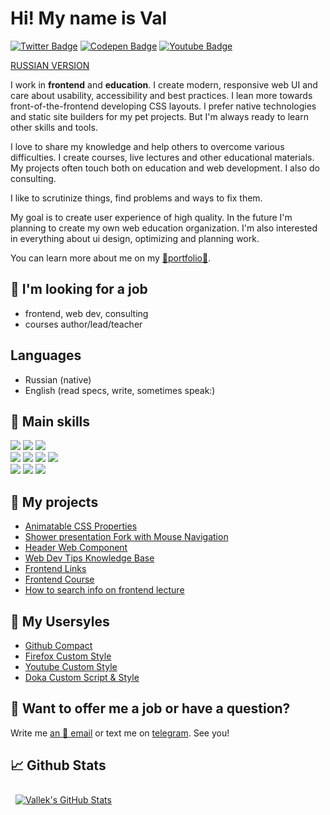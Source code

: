 # Hi! My name is Val

[![Twitter Badge](https://img.shields.io/badge/Twitter-profile-informational?style=flat&logo=twitter&logoColor=white&color=1CA2F1)](https://twitter.com/_vallek)
[![Codepen Badge](https://img.shields.io/badge/CodePen-profile-informational?style=flat&logo=codepen&logoColor=white&color=black)](https://codepen.io/vallek)
[![Youtube Badge](https://img.shields.io/badge/Youtube-channel-informational?style=flat&logo=twitter&logoColor=white&color=e60000)](https://www.youtube.com/channel/UCzS4sE_0ltfSz6qx_FUCTdA)

[RUSSIAN VERSION](README.md)

I work in **frontend** and **education**. I create modern, responsive web UI and care about usability, accessibility and best practices. I lean more towards front-of-the-frontend developing CSS layouts. I prefer native technologies and static site builders for my pet projects. But I'm always ready to learn other skills and tools. 

I love to share my knowledge and help others to overcome various difficulties. I create courses, live lectures and other educational materials. My projects often touch both on education and web development. I also do consulting.

I like to scrutinize things, find problems and ways to fix them.

My goal is to create user experience of high quality. In the future I'm planning to create my own web education organization. I'm also interested in everything about ui design, optimizing and planning work. 

You can learn more about me on my [💎portfolio💎](https://vallek.github.io/).

## 🔎 I'm looking for a job
* frontend, web dev, consulting
* courses author/lead/teacher

## Languages
* Russian (native)
* English (read specs, write, sometimes speak:)

## 💼 Main skills
[![](https://img.shields.io/badge/Code-HTML-informational?style=flat&logo=html5&logoColor=white&color=blue)](https://vallek.github.io/pages/site/en/skills.html#html)
[![](https://img.shields.io/badge/Code-CSS-informational?style=flat&logo=css3&logoColor=white&color=yellow)](https://vallek.github.io/pages/site/en/skills.html#html)
[![](https://img.shields.io/badge/Code-JavaScript-informational?style=flat&logo=javascript&logoColor=white&color=orange)](https://vallek.github.io/pages/site/en/skills.html#js)<br>
[![](https://img.shields.io/badge/Code-Git-informational?style=flat&logo=git&logoColor=white&color=darkgreen)](https://vallek.github.io/pages/site/en/skills.html#git)
[![](https://img.shields.io/badge/Code-BEM-informational?style=flat&logo=bem&logoColor=white&color=darkgreen)](https://vallek.github.io/pages/site/en/skills.html#bem)
[![](https://img.shields.io/badge/Tools-Figma-informational?style=flat&logo=figma&logoColor=white&color=darkgreen)](https://vallek.github.io/pages/site/en/skills.html#figma)
[![](https://img.shields.io/badge/Code-Jekyll-informational?style=flat&logo=jekyll&logoColor=white&color=darkgreen)](https://vallek.github.io/pages/site/en/skills.html#jekyll)<br>
[![](https://img.shields.io/badge/Tools-npm-informational?style=flat&logo=npm&logoColor=white&color=darkgreen)](https://vallek.github.io/pages/site/en/skills.html#node)
[![](https://img.shields.io/badge/Code-gulp-informational?style=flat&logo=gulp&logoColor=white&color=darkgreen)](https://vallek.github.io/pages/site/en/skills.html#build)
[![](https://img.shields.io/badge/Tools-esbuild-informational?style=flat&logo=esbuild&logoColor=white&color=darkgreen)](https://vallek.github.io/pages/site/en/skills.html#build)

## 📌 My projects
* [Animatable CSS Properties](https://vallek.github.io/animatable-css/)
* [Shower presentation Fork with Mouse Navigation](https://github.com/Vallek/shower)
* [Header Web Component](https://github.com/Vallek/vallek-custom-header)
* [Web Dev Tips Knowledge Base](https://vallek.github.io/webdevtips/en/)
* [Frontend Links](https://vallek.github.io/web-links/en/index.html)
* [Frontend Course](https://vallek.github.io/pages/courses/en/web.html)
* [How to search info on frontend lecture](https://vallek.github.io/pages/projects/en/search.html)

## 🧰 My Usersyles
* [Github Compact](https://github.com/Vallek/vallek-github-custom-css)
* [Firefox Custom Style](https://github.com/Vallek/vallek-firefox-custom-css)
* [Youtube Custom Style](https://github.com/Vallek/vallek-youtube-custom-css)
* [Doka Custom Script & Style](https://github.com/Vallek/vallek-doka-search)

## 💬 Want to offer me a job or have a question?
Write me [an 📧 email](mailto:vwebdis@gmail.com) or text me on [telegram](https://t.me/webval). See you!

## 📈 Github Stats
<a href="https://github.com/Vallek">
  <img style="margin:0.5rem" src="https://github-readme-stats.vercel.app/api?username=vallek&hide_rank=true&show_icons=true&line_height=27&count_private=true&title_color=da575c&text_color=c9cacc&icon_color=da575c&bg_color=1A2B34" alt="Vallek's GitHub Stats">
</a>
